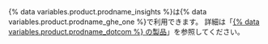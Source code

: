 {% data variables.product.prodname_insights %}は{% data variables.product.prodname_ghe_one %}で利用できます。 詳細は「[{% data variables.product.prodname_dotcom %} の製品](/articles/githubs-products)」を参照してください。